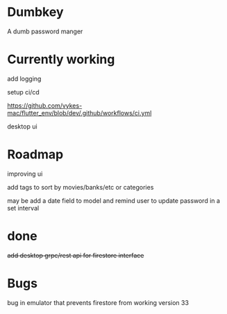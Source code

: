 # Dumbkey

A dumb password manger


# Currently working
add logging

setup ci/cd

https://github.com/vykes-mac/flutter_env/blob/dev/.github/workflows/ci.yml

desktop ui

# Roadmap

improving ui

add tags to sort by movies/banks/etc or categories

may be add a date field to model and remind user to update password in a set interval

# done

~~add desktop grpc/rest api for firestore interface~~

# Bugs

bug in emulator that prevents firestore from working version 33
